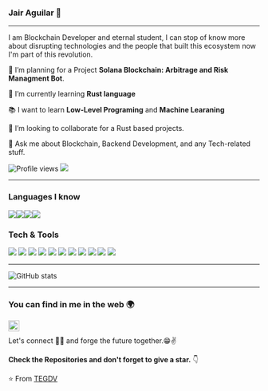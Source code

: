 ### Jair Aguilar 👋

---

<p align="center">
  
</p>

I am Blockchain Developer and eternal student, I can stop of know more about disrupting technologies and the people that built this ecosystem now I'm part of this revolution.
 
 🔭 I’m planning for a Project **Solana Blockchain: Arbitrage and Risk Managment Bot**.
 
 🌱 I’m currently learning **Rust language**
 
 :books: I want to learn **Low-Level Programing** and **Machine Learaning**
 
 👯 I’m looking to collaborate for a Rust based projects.
 
 💬 Ask me about Blockchain, Backend Development, and any Tech-related stuff.


![Profile views](https://gpvc.arturio.dev/TEGDV)  <img src="https://img.shields.io/github/followers/TEGDV?style=for-the-badge?label=Follow" style=" float:left, margin-right:10px" />


---




### Languages I know
<img src="https://img.shields.io/badge/-Python-blue?style=for-the-badge&logo=python&logoColor=white"><img src="https://img.shields.io/badge/-Rust-red?style=for-the-badge&logo=rust"><img src="https://img.shields.io/badge/-Javascript-yellow?style=for-the-badge&logo=javascript&logoColor=white"><img src="https://img.shields.io/badge/-Solidity-black?style=for-the-badge&logo=solidity&logoColor=white">

### Tech & Tools

<img src="http://img.shields.io/badge/-Django-green?style=for-the-badge&logo=django&logoColor=white"> <img src="https://img.shields.io/badge/-React-000000?style=for-the-badge&logo=react&logoColor=00c8ff">
<img src = "https://img.shields.io/badge/-HTML5-E34F26?style=for-the-badge&logo=html5&logoColor=white"> <img src = "https://img.shields.io/badge/-CSS3-1572B6?style=for-the-badge&logo=css3&logoColor=white">
<img src="https://img.shields.io/badge/-Bootstrap-563D7C?style=for-the-badge&logo=bootstrap&logoColor=white">
<img src="https://img.shields.io/badge/-MySQL-F29111?style=for-the-badge&logo=mysql&logoColor=FFFFFF">
<img src="https://img.shields.io/badge/-Node.js-3C873A?style=for-the-badge&logo=Node.js&logoColor=white">
<img src="http://img.shields.io/badge/-Git-F1502F?style=for-the-badge&logo=git&logoColor=FFFFFF">
<img src="http://img.shields.io/badge/-Github-000000?style=for-the-badge&logo=github&logoColor=FFFFFF">
<img src="http://img.shields.io/badge/-Heroku-purple?style=for-the-badge&logo=heroku&logoColor=white">
<img src="https://img.shields.io/badge/-AWS-yellow?style=for-the-badge&logo=amazon&logoColor=white">


---

![GitHub stats](https://github-readme-stats.vercel.app/api?username=TEGDV&show_icons=true&hide_border=true&theme=gruvbox)


---


### You can find in me in the web 🌍

[<img align="left" alt="Souarvdey777 | LinkedIn" width="22px" src="https://cdn.jsdelivr.net/npm/simple-icons@v3/icons/linkedin.svg" />][linkedin]

<br/>


Let's connect 👨‍💻 and forge the future together.😁✌

**Check the Repositories and don't forget to give a star.** 👇

:star: From [TEGDV](https://github.com/TEGDV)


[linkedin]: https://www.linkedin.com/in/jairap/



